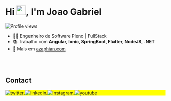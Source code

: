 
<h1 align="left">Hi <img src="https://raw.githubusercontent.com/kaueMarques/kaueMarques/master/hi.gif" height="30px">, I'm Joao Gabriel</h1>
<p align="left"> <img src="https://komarev.com/ghpvc/?username=azaph0x&color=blue" alt="Profile views" /> </p>

- 👨‍💻 Engenheiro de Software Pleno | FullStack
- 📚 Trabalho com **Angular, Ionic, SpringBoot, Flutter, NodeJS, .NET**
- 💬 Mais em [azaphian.com](https://azaphian.com/about)

<br><br>

## Contact

<p align="left" style="background:yellow">
<a href="https://twitter.com/azaphian" target="_blank">
  <img align="center" src="https://img.shields.io/badge/-azaphian-05122A?style=flat&logo=twitter" alt="twitter"/>  
</a>
<a href="https://linkedin.com/in/joaogabriel0x" target="_blank">
  <img align="center" src="https://img.shields.io/badge/-joaogabriel0x-05122A?style=flat&logo=linkedin" alt="linkedin"/>
</a>
<a href="https://instagram.com/offtonyx" target="_blank">
 <img align="center" src="https://img.shields.io/badge/-offtonyx-05122A?style=flat&logo=instagram" alt="instagram"/>
</a>
<a href="https://www.youtube.com/@azaphian" target="_blank">
 <img align="center" src="https://img.shields.io/badge/-azaphian-05122A?style=flat&logo=youtube" alt="youtube"/>
</a>
</p>
